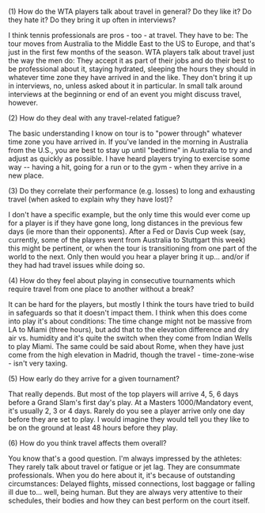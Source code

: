 (1) How do the WTA players talk about travel in general? Do they like it? Do they hate it? Do they bring it up often in interviews?

I think tennis professionals are pros - too - at travel. They have to be: The tour moves from Australia to the Middle East to the US to Europe, and that's just in the first few months of the season. WTA players talk about travel just the way the men do: They accept it as part of their jobs and do their best to be professional about it, staying hydrated, sleeping the hours they should in whatever time zone they have arrived in and the like. They don't bring it up in interviews, no, unless asked about it in particular. In small talk around interviews at the beginning or end of an event you might discuss travel, however. 

(2) How do they deal with any travel-related fatigue?

The basic understanding I know on tour is to "power through" whatever time zone you have arrived in. If you've landed in the morning in Australia from the U.S., you are best to stay up until "bedtime" in Australia to try and adjust as quickly as possible. I have heard players trying to exercise some way -- having a hit, going for a run or to the gym - when they arrive in a new place. 

(3) Do they correlate their performance (e.g. losses) to long and exhausting travel (when asked to explain why they have lost)?

I don't have a specific example, but the only time this would ever come up for a player is if they have gone long, long distances in the previous few days (ie more than their opponents). After a Fed or Davis Cup week (say, currently, some of the players went from Australia to Stuttgart this week) this might be pertinent, or when the tour is transitioning from one part of the world to the next. Only then would you hear a player bring it up... and/or if they had had travel issues while doing so. 

(4) How do they feel about playing in consecutive tournaments which require travel from one place to another without a break?

It can be hard for the players, but mostly I think the tours have tried to build in safeguards so that it doesn't impact them. I think when this does come into play it's about conditions: The time change might not be massive from LA to Miami (three hours), but add that to the elevation difference and dry air vs. humidity and it's quite the switch when they come from Indian Wells to play Miami. The same could be said about Rome, when they have just come from the high elevation in Madrid, though the travel - time-zone-wise - isn't very taxing.  

(5) How early do they arrive for a given tournament?

That really depends. But most of the top players will arrive 4, 5, 6 days before a Grand Slam's first day's play. At a Masters 1000/Mandatory event, it's usually 2, 3 or 4 days. Rarely do you see a player arrive only one day before they are set to play. I would imagine they would tell you they like to be on the ground at least 48 hours before they play.  

(6) How do you think travel affects them overall?

You know that's a good question. I'm always impressed by the athletes: They rarely talk about travel or fatigue or jet lag. They are consummate professionals. When you do here about it, it's because of outstanding circumstances: Delayed flights, missed connections, lost baggage or falling ill due to... well, being human. But they are always very attentive to their schedules, their bodies and how they can best perform on the court itself. 
